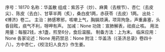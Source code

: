 序号：18170
名称：华盖散
组成：紫苏子（炒）、麻黄（去根节）、杏仁（去皮尖）、陈皮（去白）、甘草半两（炙），桑白皮1两，赤茯苓（去皮）1两。
出处：《博济》卷二。
主治：肺感寒邪，咳嗽上气，胸膈烦满，项背拘急，声重鼻塞，头昏目眩，痰气不利，呀呷有声。
加减：None
功效：宣肺解表，祛痰止咳。
用法用量：每服2钱，水1盏，煎至6分，食后温服。
制备方法：上为末。
临床应用：None
各家论述：None
用药禁忌：None
附注：华盖汤（《圣济总录》卷四十八）。方中杏仁，《校注妇人良方》作生姜。
